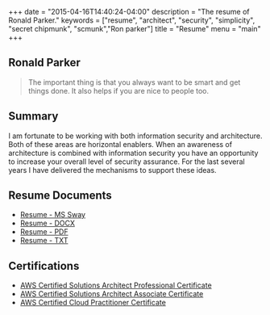 +++
date = "2015-04-16T14:40:24-04:00"
description = "The resume of Ronald Parker."
keywords = ["resume", "architect", "security", "simplicity", "secret chipmunk", "scmunk","Ron parker"]
title = "Resume"
menu = "main"
+++

## Ronald Parker

> The important thing is that you always want to be smart and get things done. It also helps if you are nice to people too.

## Summary
I am fortunate to be working with both information security and architecture. Both of these areas are horizontal enablers. When an awareness of architecture is combined with information security you have an opportunity to increase your overall level of security assurance. For the last several years I have delivered the mechanisms to support these ideas.


## Resume Documents
* [Resume - MS Sway](https://sway.office.com/uEzJS99HCCrr0wnh?ref=Link)
* [Resume - DOCX](/docs/RonaldParker_Resume_b.docx)
* [Resume - PDF](/docs/RonaldParker_Resume_b.pdf)
* [Resume - TXT](/docs/RonaldParker_Resume_t.txt)

## Certifications
* [AWS Certified Solutions Architect Professional Certificate](/docs/AWSCertifiedSolutionsArchitectProfessionalCertificate.pdf)
* [AWS Certified Solutions Architect Associate Certificate](/docs/AWSCertifiedSolutionsArchitectAssociateCertificate.pdf)
* [AWS Certified Cloud Practitioner Certificate](/docs/AWSCertifiedCloudPractitionercertificate.pdf)
